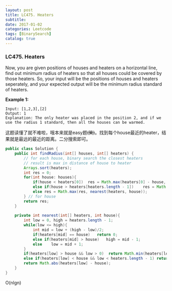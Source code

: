 ```yaml
---
layout: post
title: LC475. Heaters
subtitle: 
date: 2017-01-02
categories: Leetcode
tags: [BinarySearch]
catalog: true
---
```


### LC475. Heaters

Now, you are given positions of houses and heaters on a horizontal line, find out minimum radius of heaters so that all houses could be covered by those heaters. So, your input will be the positions of houses and heaters seperately, and your expected output will be the minimum radius standard of heaters.

**Example 1:**

```
Input: [1,2,3],[2]
Output: 1
Explanation: The only heater was placed in the position 2, and if we use the radius 1 standard, then all the houses can be warmed.
```

这题读懂了就不难啦，哦本来就是easy题~~(笑)~~。找到每个house最近的heater，结果就是最远的最近的距离。二分搜索即可。

```java
public class Solution {
    public int findRadius(int[] houses, int[] heaters) {
        // for each house, binary search the closest heaters
        // result is max in distance of house to heater
        Arrays.sort(heaters);
        int res = 0;
        for(int house: houses){
            if(house < heaters[0])  res = Math.max(heaters[0] - house, res);
            else if(house > heaters[heaters.length - 1])    res = Math.max(house - heaters[heaters.length-1], res);
            else res = Math.max(res, nearest(heaters, house));
        } // for house
        return res;
    }
    
    private int nearest(int[] heaters, int house){
        int low = 0, high = heaters.length - 1;
        while(low <= high){
            int mid = low + (high - low)/2;
            if(heaters[mid] == house)   return 0;
            else if(heaters[mid] > house)   high = mid - 1;
            else    low = mid + 1;
        }
        if(heaters[low] > house && low > 0)  return Math.min(heaters[low] - house, house - heaters[low - 1]);
        else if(heaters[low] < house && low < heaters.length - 1) return Math.min(house - heaters[low], heaters[low+1] - house);
        return Math.abs(heaters[low] - house);
    }
}
```

O(nlgn)

